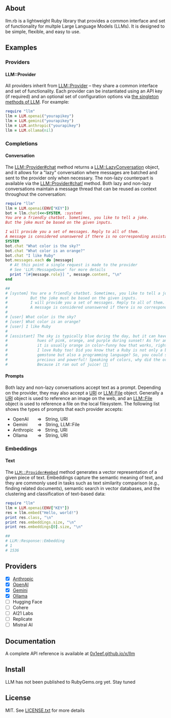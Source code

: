 ## About

llm.rb is a lightweight Ruby library that provides a common interface
and set of functionality for multple Large Language Models (LLMs). It
is designed to be simple, flexible, and easy to use.

## Examples

### Providers

#### LLM::Provider

All providers inherit from [LLM::Provider](https://0x1eef.github.io/x/llm/LLM/Provider.html) &ndash;
they share a common interface and set of functionality. Each provider can be instantiated
using an API key (if required) and an optional set of configuration options via
[the singleton methods of LLM](https://0x1eef.github.io/x/llm/LLM.html). For example:

```ruby
require "llm"
llm = LLM.openai("yourapikey")
llm = LLM.gemini("yourapikey")
llm = LLM.anthropic("yourapikey")
llm = LLM.ollama(nil)
```

### Completions

#### Conversation

The
[LLM::Provider#chat](https://0x1eef.github.io/x/llm/LLM/Provider.html#chat-instance_method)
method returns a
[LLM::LazyConversation](https://0x1eef.github.io/x/llm/LLM/LazyConversation.html)
object, and it allows for a "lazy" conversation where messages are batched and
sent to the provider only when necessary. The non-lazy counterpart is available via the
[LLM::Provider#chat!](https://0x1eef.github.io/x/llm/LLM/Provider.html#chat!-instance_method)
method. Both lazy and non-lazy conversations maintain a message thread that can
be reused as context throughout the conversation:

```ruby
require "llm"
llm = LLM.openai(ENV["KEY"])
bot = llm.chat(<<~SYSTEM, :system)
You are a friendly chatbot. Sometimes, you like to tell a joke.
But the joke must be based on the given inputs.

I will provide you a set of messages. Reply to all of them.
A message is considered unanswered if there is no corresponding assistant response.
SYSTEM
bot.chat "What color is the sky?"
bot.chat "What color is an orange?"
bot.chat "I like Ruby"
bot.messages.each do |message|
  # At this point a single request is made to the provider
  # See 'LLM::MessageQueue' for more details
  print "[#{message.role}] ", message.content, "\n"
end

##
# [system] You are a friendly chatbot. Sometimes, you like to tell a joke.
#          But the joke must be based on the given inputs.
#          I will provide you a set of messages. Reply to all of them.
#          A message is considered unanswered if there is no corresponding assistant response.
#
# [user] What color is the sky?
# [user] What color is an orange?
# [user] I like Ruby
#
# [assistant] The sky is typically blue during the day, but it can have beautiful
#             hues of pink, orange, and purple during sunset! As for an orange,
#             it is usually orange in color—funny how that works, right?
#             I love Ruby too! Did you know that a Ruby is not only a beautiful
#             gemstone but also a programming language? So, you could say it's both
#             precious and powerful! Speaking of colors, why did the orange stop?
#             Because it ran out of juice! 🍊😂
```

#### Prompts

Both lazy and non-lazy conversations accept text as a prompt.
Depending on the provider, they may also accept a
[URI](https://docs.ruby-lang.org/en/master/URI.html)
or
[LLM::File](https://0x1eef.github.io/x/llm/LLM/File.html)
object. Generally a
[URI](https://docs.ruby-lang.org/en/master/URI.html)
object is used to reference an image on the web, and an
[LLM::File](https://0x1eef.github.io/x/llm/LLM/File.html)
object is used to reference a file on the local filesystem.
The following list shows the types of prompts that each
provider accepts:

* OpenAI &nbsp;&nbsp;&nbsp;&nbsp;&nbsp; => &nbsp; String, URI
* Gemini &nbsp;&nbsp;&nbsp;&nbsp;&nbsp;&nbsp; => &nbsp; String, LLM::File
* Anthropic &nbsp; => &nbsp; String, URI
* Ollama &nbsp;&nbsp;&nbsp;&nbsp;&nbsp;&nbsp; => &nbsp; String, URI

### Embeddings

#### Text

The
[`LLM::Provider#embed`](https://0x1eef.github.io/x/llm/LLM/Provider.html#embed-instance_method)
method generates a vector representation of a given piece of text.
Embeddings capture the semantic meaning of text, and they are
commonly used in tasks such as text similarity comparison (e.g., finding related documents),
semantic search in vector databases, and the clustering and classification
of text-based data:

```ruby
require "llm"
llm = LLM.openai(ENV["KEY"])
res = llm.embed("Hello, world!")
print res.class, "\n"
print res.embeddings.size, "\n"
print res.embeddings[0].size, "\n"

##
# LLM::Response::Embedding
# 1
# 1536
```

## Providers

- [x] [Anthropic](https://www.anthropic.com/)
- [x] [OpenAI](https://platform.openai.com/docs/overview)
- [x] [Gemini](https://ai.google.dev/gemini-api/docs)
- [x] [Ollama](https://github.com/ollama/ollama#readme)
- [ ] Hugging Face
- [ ] Cohere
- [ ] AI21 Labs
- [ ] Replicate
- [ ] Mistral AI

## Documentation

A complete API reference is available at [0x1eef.github.io/x/llm](https://0x1eef.github.io/x/llm)

## Install

LLM has not been published to RubyGems.org yet. Stay tuned

## License

MIT. See [LICENSE.txt](LICENSE.txt) for more details
